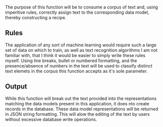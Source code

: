 The purpose of this function will be to consume a corpus of text and, using imperitive rules, correctly assign text to the corresponding data model, thereby constructing a recipe.

## Rules
The application of any sort of machine learning would require such a large set of data on which to train, as well as text recognition algorithms I am not familiar with, that I think it would be easier to simply write these rules myself.  Using line breaks, bullet or numbered formatting, and the presence/absence of numbers in the text will be used to classify distinct text elemets in the corpus this function accepts as it's sole parameter.

## Output
While this function will break out the text provided into the representations matching the data models present in this application, it does nto create records in the database.  These data model representations will be returned in JSON string formatting.  This will alow the editing of the text by users without excessive database write operations.
